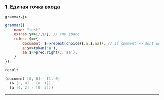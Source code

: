 
### 1. **Единая точка входа**
`grammar.js`
```js
grammar({
	name: "test",
	extras:$=>[/\s/], // any space
	rules: $=>{
		document: $=>repeat(choice($.a,$.aa)), // if comment => dont work
	    a:$=>token('a'),
	    aa:$=>prec.right(2,'aa'),
	}
})
```
`result`
```scheme
(document [0, 0] - [1, 0]
  (a [0, 0] - [0, 1])
  (a [0, 2] - [0, 3]))
```
---

